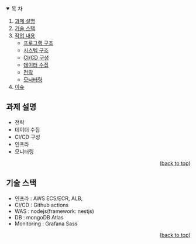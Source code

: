 <a name="readme-top"></a>

<!--  목 차  -->
<details open>
  <summary>목 차</summary>
  <ol>
    <li>
      <a href="#과제-설명">과제 설명</a>
    </li>
    <li>
      <a href="#기술-스택">기술 스택</a>
    </li>
    <li>
      <a href="#작업-내용">작업 내용</a>
      <ul>
        <li><a href="#프로그램-구조">프로그램 구조</a></li>
        <li><a href="#시스템-구조">시스템 구조</a></li>
        <li><a href="#CI/CD-구성">CI/CD 구성</a></li>
        <li><a href="#데이터-수집">데이터 수집</a></li>
        <li><a href="#전략">전략</a></li>
        <li><a href="#모니터링"><del>모니터링</del></a></li>
      </ul>
    </li>
    <li>
      <a href="#이슈">이슈</a>
    </li>
  </ol>
</details>





<!-- 과제 설명 -->
## 과제 설명
* 전략 
* 데이터 수집
* CI/CD 구성
* 인프라
* 모니터링
<p align="right">(<a href="#readme-top">back to top</a>)</p>

<!-- 기술 스택 -->
## 기술 스택
* 인프라 : AWS ECS/ECR, ALB, 
* CI/CD  : Github actions
* WAS : nodejs(framework: nestjs)
* DB : mongoDB Atlas
* Monitoring : Grafana Sass
<p align="right">(<a href="#readme-top">back to top</a>)</p>
